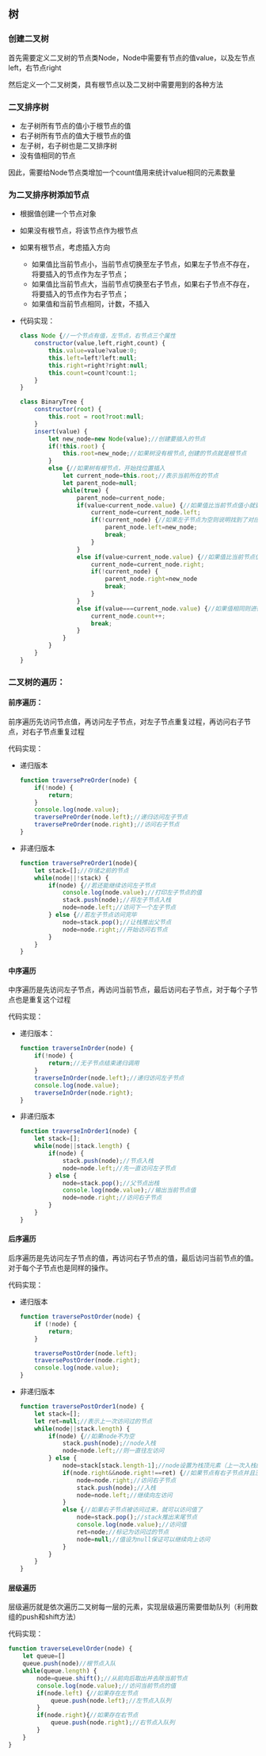 ## 树

### 创建二叉树

首先需要定义二叉树的节点类Node，Node中需要有节点的值value，以及左节点left，右节点right

然后定义一个二叉树类，具有根节点以及二叉树中需要用到的各种方法

### 二叉排序树

- 左子树所有节点的值小于根节点的值
- 右子树所有节点的值大于根节点的值
- 左子树，右子树也是二叉排序树
- 没有值相同的节点

因此，需要给Node节点类增加一个count值用来统计value相同的元素数量

### 为二叉排序树添加节点

- 根据值创建一个节点对象
- 如果没有根节点，将该节点作为根节点
- 如果有根节点，考虑插入方向
  - 如果值比当前节点小，当前节点切换至左子节点，如果左子节点不存在，将要插入的节点作为左子节点；
  - 如果值比当前节点大，当前节点切换至右子节点，如果右子节点不存在，将要插入的节点作为右子节点；
  - 如果值和当前节点相同，计数，不插入

- 代码实现：

  ~~~javascript
  class Node {//一个节点有值，左节点，右节点三个属性
      constructor(value,left,right,count) {
          this.value=value?value:0;
          this.left=left?left:null;
          this.right=right?right:null;
          this.count=count?count:1;
      }
  }
  
  class BinaryTree {
      constructor(root) {
          this.root = root?root:null;
      }
      insert(value) {
          let new_node=new Node(value);//创建要插入的节点
          if(!this.root) {
              this.root=new_node;//如果树没有根节点,创建的节点就是根节点
          }
          else {//如果树有根节点，开始找位置插入
              let current_node=this.root;//表示当前所在的节点
              let parent_node=null;
              while(true) {
                  parent_node=current_node;
                  if(value<current_node.value) {//如果值比当前节点值小就更新节点指向到左子节点
                      current_node=current_node.left;
                      if(!current_node) {//如果左子节点为空则说明找到了对应位置，直接插入
                          parent_node.left=new_node;
                          break;
                      }
                  }
                  else if(value>current_node.value) {//如果值比当前节点值大就更新节点指向到右子节点
                      current_node=current_node.right;
                      if(!current_node) {
                          parent_node.right=new_node
                          break;
                      }
                  }
                  else if(value===current_node.value) {//如果值相同则进行计数
                      current_node.count++;
                      break;
                  }
              }
          }
      }
  }
  
  ~~~

### 二叉树的遍历：

#### 前序遍历：

前序遍历先访问节点值，再访问左子节点，对左子节点重复过程，再访问右子节点，对右子节点重复过程

代码实现：

- 递归版本

  ~~~javascript
  function traversePreOrder(node) {
      if(!node) {
          return;
      }
      console.log(node.value);
      traversePreOrder(node.left);//递归访问左子节点
      traversePreOrder(node.right);//访问右子节点
  }
  ~~~

- 非递归版本

  ~~~javascript
  function traversePreOrder1(node){
      let stack=[];//存储之前的节点
      while(node||!stack) {
          if(node) {//若还能继续访问左子节点
              console.log(node.value);//打印左子节点的值
              stack.push(node);//将左子节点入栈
              node=node.left;//访问下一个左子节点
          } else {//若左子节点访问完毕
              node=stack.pop();//让栈推出父节点
              node=node.right;//开始访问右节点
          }
      }
  }
  ~~~

#### 中序遍历

中序遍历是先访问左子节点，再访问当前节点，最后访问右子节点，对于每个子节点也是重复这个过程

代码实现：

- 递归版本：

  ~~~javascript
  function traverseInOrder(node) {
      if(!node) {
          return;//无子节点结束递归调用
      }
      traverseInOrder(node.left);//递归访问左子节点
      console.log(node.value);
      traverseInOrder(node.right);
  }
  ~~~

- 非递归版本

  ~~~javascript
  function traverseInOrder1(node) {
      let stack=[];
      while(node||stack.length) {
          if(node) {
              stack.push(node);//节点入栈
              node=node.left;//先一直访问左子节点
          } else {
              node=stack.pop();//父节点出栈
              console.log(node.value);//输出当前节点值
              node=node.right;//访问右子节点
          }
      }
  }
  ~~~

#### 后序遍历

后序遍历是先访问左子节点的值，再访问右子节点的值，最后访问当前节点的值。对于每个子节点也是同样的操作。

代码实现：

- 递归版本

  ~~~javascript
  function traversePostOrder(node) {
      if (!node) {
          return;
      }
  
      traversePostOrder(node.left);
      traversePostOrder(node.right);
      console.log(node.value);
  }
  ~~~

- 非递归版本

  ~~~javascript
  function traversePostOrder1(node) {
      let stack=[];
      let ret=null;//表示上一次访问过的节点
      while(node||stack.length) {
          if(node) {//如果node不为空
              stack.push(node);//node入栈
              node=node.left;//则一直往左访问
          } else {
              node=stack[stack.length-1];//node设置为栈顶元素（上一次入栈的节点）
              if(node.right&&node.right!==ret) {//如果节点有右子节点并且没访问过
                  node=node.right;//访问右子节点
                  stack.push(node);//入栈
                  node=node.left;//继续向左访问
              }
              else {//如果右子节点被访问过来，就可以访问值了
                  node=stack.pop();//stack推出末尾节点
                  console.log(node.value);//访问值
                  ret=node;//标记为访问过的节点
                  node=null;//值设为null保证可以继续向上访问
              }
          }
      }
  }
  ~~~

#### 层级遍历

层级遍历就是依次遍历二叉树每一层的元素，实现层级遍历需要借助队列（利用数组的push和shift方法）

代码实现：

~~~javascript
function traverseLevelOrder(node) {
    let queue=[]
    queue.push(node)//根节点入队
    while(queue.length) {
        node=queue.shift();//从前向后取出并去除当前节点
        console.log(node.value);//访问当前节点的值
        if(node.left) {//如果存在左节点
            queue.push(node.left);//左节点入队列
        }
        if(node.right){//如果存在右节点
            queue.push(node.right);//右节点入队列
        }
    }
}
~~~

